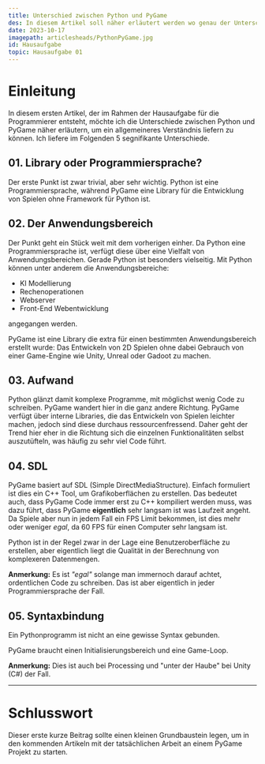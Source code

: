 ```yaml
---
title: Unterschied zwischen Python und PyGame
des: In diesem Artikel soll näher erläutert werden wo genau der Unterschied zwischen Python und PyGame liegt. Hierbei wird Bezug auf den Anwendungsbereich und Funktionalitäten genommen. 
date: 2023-10-17
imagepath: articlesheads/PythonPyGame.jpg
id: Hausaufgabe
topic: Hausaufgabe 01
---
```


# Einleitung
In diesem ersten Artikel, der im Rahmen der Hausaufgabe für die Programmierer entsteht, möchte ich die Unterschiede zwischen Python und PyGame näher erläutern, um ein allgemeineres Verständnis liefern zu können. Ich liefere im Folgenden 5 segnifikante Unterschiede.

## 01. Library oder Programmiersprache?
Der erste Punkt ist zwar trivial, aber sehr wichtig.
Python ist eine Programmiersprache, während PyGame eine Library für die Entwicklung von Spielen ohne Framework für Python ist.

## 02. Der Anwendungsbereich
Der Punkt geht ein Stück weit mit dem vorherigen einher. Da Python eine Programmiersprache ist, verfügt diese über eine Vielfalt von Anwendungsbereichen. Gerade Python ist besonders vielseitig. Mit Python können unter anderem die Anwendungsbereiche: 

- KI Modellierung
- Rechenoperationen
- Webserver 
- Front-End Webentwicklung

angegangen werden.

PyGame ist eine Library die extra für einen bestimmten Anwendungsbereich erstellt wurde: 
Das Entwickeln von 2D Spielen ohne dabei Gebrauch von einer Game-Engine wie Unity, Unreal oder Gadoot zu machen.

## 03. Aufwand
Python glänzt damit komplexe Programme, mit möglichst wenig Code zu schreiben. PyGame wandert hier in die ganz andere Richtung. PyGame verfügt über interne Libraries, die das Entwickeln von Spielen leichter machen, jedoch sind diese durchaus ressourcenfressend. Daher geht der Trend hier eher in die Richtung sich die einzelnen Funktionalitäten selbst auszutüfteln, was häufig zu sehr viel Code führt.

## 04. SDL
PyGame basiert auf SDL (Simple DirectMediaStructure). Einfach formuliert ist dies ein C++ Tool, um Grafikoberflächen zu erstellen. Das bedeutet auch, dass PyGame Code immer erst zu C++ kompiliert werden muss, was dazu führt, dass PyGame **eigentlich** sehr langsam ist was Laufzeit angeht. Da Spiele aber nun in jedem Fall ein FPS Limit bekommen, ist dies mehr oder weniger *egal*, da 60 FPS für einen Computer sehr langsam ist. 

Python ist in der Regel zwar in der Lage eine Benutzeroberfläche zu erstellen, aber eigentlich liegt die Qualität in der Berechnung von komplexeren Datenmengen.

**Anmerkung:**
Es ist *"egal"* solange man immernoch darauf achtet, ordentlichen Code zu schreiben. Das ist aber eigentlich in jeder Programmiersprache der Fall.


## 05. Syntaxbindung
Ein Pythonprogramm ist nicht an eine gewisse Syntax gebunden.

PyGame braucht einen Initialisierungsbereich und eine Game-Loop.

**Anmerkung:** Dies ist auch bei Processing und "unter der Haube" bei Unity (C#) der Fall.

---

# Schlusswort
Dieser erste kurze Beitrag sollte einen kleinen Grundbaustein legen, um in den kommenden Artikeln mit der tatsächlichen Arbeit an einem PyGame Projekt zu starten.


